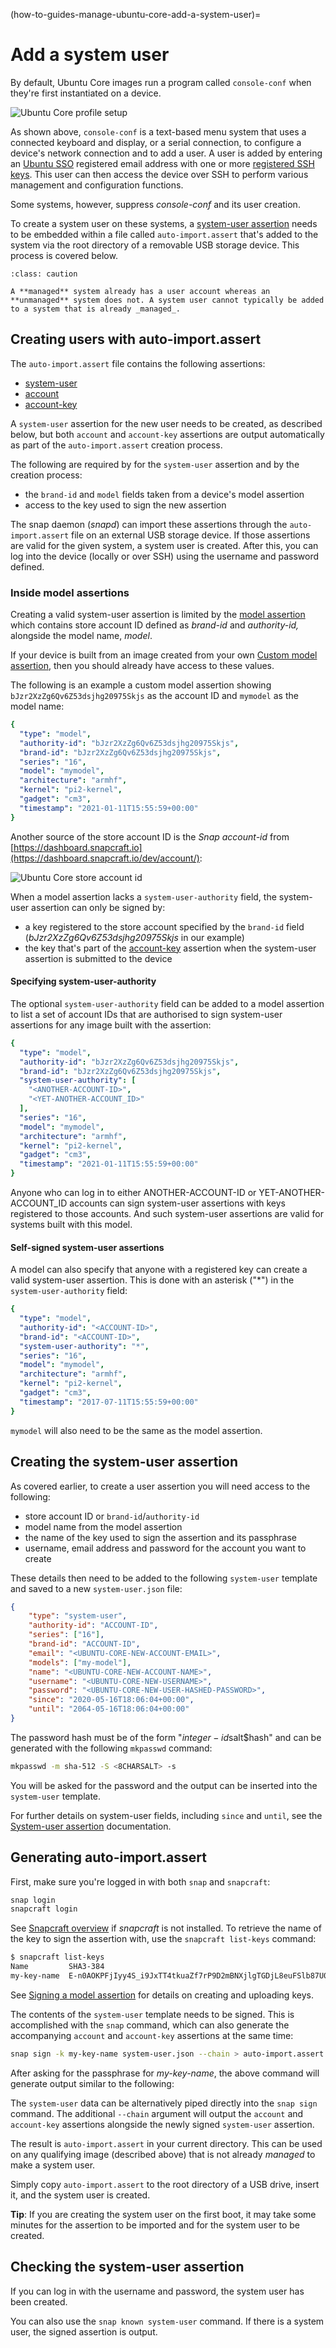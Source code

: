 (how-to-guides-manage-ubuntu-core-add-a-system-user)=
# Add a system user

By default, Ubuntu Core images run a program called `console-conf` when they're  first instantiated on a device.

![Ubuntu Core profile setup](https://assets.ubuntu.com/v1/5eb7db7c-uc-profile-setup.png) 

As shown above, `console-conf` is a text-based menu system that uses a connected keyboard and display, or a serial connection, to configure a device's network connection and to add a user.  A user is added by entering an [Ubuntu SSO](https://login.ubuntu.com/) registered email address with one or more [registered SSH keys](https://help.ubuntu.com/community/SSH/OpenSSH/Keys). This user can then access the device over SSH to perform various management and configuration functions.

Some systems, however, suppress _console-conf_ and its user creation.

To create a system user on these systems, a [system-user assertion](/reference/assertions/system-user) needs to be embedded within a file called `auto-import.assert` that's added to the system via the root directory of a removable USB storage device. This process is covered below.

```{admonition} Managed and unmanaged systems
:class: caution

A **managed** system already has a user account whereas an **unmanaged** system does not. A system user cannot typically be added to a system that is already _managed_.
```

## Creating users with auto-import.assert

The `auto-import.assert` file contains the following assertions:

- [system-user](/reference/assertions/system-user)
- [account](/reference/assertions/account)
- [account-key](/reference/assertions/account-key)

A `system-user` assertion for the new user needs to be created, as described below, but both `account` and `account-key` assertions are output automatically as part of the `auto-import.assert` creation process.

The following are required by for the `system-user` assertion and by the creation process:
- the `brand-id` and `model` fields taken from a device's model assertion
- access to the key used to sign the new assertion

The snap daemon (_snapd_) can import these assertions through the `auto-import.assert` file on an external USB storage device. If those assertions are valid for the given system, a system user is created. After this, you can log into the device (locally or over SSH) using the username and password defined.

### Inside model assertions

Creating a valid system-user assertion is limited by the [model assertion](/reference/assertions/model) which contains store account ID defined as _brand-id_ and _authority-id,_ alongside the model name, _model_.

If your device is built from an image created from your own [Custom model assertion](/how-to-guides/image-creation/add-custom-snaps), then you should already have access to these values. 

The following is an example a custom model assertion showing `bJzr2XzZg6Qv6Z53dsjhg20975Skjs` as the account ID and `mymodel` as the model name:

```yaml
{
  "type": "model",
  "authority-id": "bJzr2XzZg6Qv6Z53dsjhg20975Skjs",
  "brand-id": "bJzr2XzZg6Qv6Z53dsjhg20975Skjs",
  "series": "16",
  "model": "mymodel",
  "architecture": "armhf",
  "kernel": "pi2-kernel",
  "gadget": "cm3",
  "timestamp": "2021-01-11T15:55:59+00:00"
}
```

Another source of the store account ID is the _Snap account-id_ from [https://dashboard.snapcraft.io](https://dashboard.snapcraft.io/dev/account/):

![Ubuntu Core store account id](https://assets.ubuntu.com/v1/ee17a14e-uc-store-credentials.png)

When a model assertion lacks a `system-user-authority` field, the system-user assertion can only be signed by:
- a key registered to the store account specified by the `brand-id` field (_bJzr2XzZg6Qv6Z53dsjhg20975Skjs_  in our example)
- the key that's part of the [account-key](/reference/assertions/account-key) assertion when the system-user assertion is submitted to the device

#### Specifying system-user-authority

The optional `system-user-authority` field can be added to a model assertion to list a set of account IDs that are authorised to sign system-user assertions for any image built with the assertion:

```yaml
{
  "type": "model",
  "authority-id": "bJzr2XzZg6Qv6Z53dsjhg20975Skjs",
  "brand-id": "bJzr2XzZg6Qv6Z53dsjhg20975Skjs",
  "system-user-authority": [
    "<ANOTHER-ACCOUNT-ID>",
    "<YET-ANOTHER-ACCOUNT_ID>"
  ],
  "series": "16",
  "model": "mymodel",
  "architecture": "armhf",
  "kernel": "pi2-kernel",
  "gadget": "cm3",
  "timestamp": "2021-01-11T15:55:59+00:00"
}
```

Anyone who can log in to either ANOTHER-ACCOUNT-ID or YET-ANOTHER-ACCOUNT_ID accounts can sign system-user assertions with keys registered to those accounts. And such system-user assertions are valid for systems built with this model.

#### Self-signed system-user assertions

A model can also specify that anyone with a registered key can create a valid system-user assertion. This is done with an asterisk ("*") in the `system-user-authority` field:

```yaml
{
  "type": "model",
  "authority-id": "<ACCOUNT-ID>",
  "brand-id": "<ACCOUNT-ID>",
  "system-user-authority": "*",
  "series": "16",
  "model": "mymodel",
  "architecture": "armhf",
  "kernel": "pi2-kernel",
  "gadget": "cm3",
  "timestamp": "2017-07-11T15:55:59+00:00"
}
```

`mymodel` will also need to be the same as the model assertion.

## Creating the system-user assertion

As covered earlier, to create a user assertion you will need access to the following:

- store account ID or `brand-id`/`authority-id`
- model name from the model assertion
- the name of the key used to sign the assertion and its passphrase
- username, email address and password for the account you want to create

These details then need to be added to the following `system-user` template and saved to a new `system-user.json` file:

```json
{
    "type": "system-user",
    "authority-id": "ACCOUNT-ID",
    "series": ["16"],
    "brand-id": "ACCOUNT-ID",
    "email": "<UBUNTU-CORE-NEW-ACCOUNT-EMAIL>",
    "models": ["my-model"],
    "name": "<UBUNTU-CORE-NEW-ACCOUNT-NAME>",
    "username": "<UBUNTU-CORE-NEW-USERNAME>",
    "password": "<UBUNTU-CORE-NEW-USER-HASHED-PASSWORD>",
    "since": "2020-05-16T18:06:04+00:00",
    "until": "2064-05-16T18:06:04+00:00"
}
```

The password hash must be of the form "$integer-id$salt$hash" and can be generated with the following `mkpasswd` command:

```bash
mkpasswd -m sha-512 -S <8CHARSALT> -s
```

You will be asked for the password and the output can be inserted into the `system-user` template.

For further details on system-user fields, including `since` and `until`, see the [System-user assertion](/reference/assertions/system-user) documentation.

## Generating auto-import.assert

First, make sure you're logged in with both `snap` and `snapcraft`:

```bash
snap login
snapcraft login
```

See [Snapcraft overview](https://snapcraft.io/docs/snapcraft-overview) if _snapcraft_ is not installed. To retrieve the name of the key to sign the assertion with, use the `snapcraft list-keys` command:

```bash
$ snapcraft list-keys
Name         SHA3-384
my-key-name  E-n0AOKPFjIyy4S_i9JxTT4tkuaZf7rP9D2mBNXjlgTGDjL8euFSlb87U0NPl
```

See [Signing a model assertion](/tutorials/build-your-first-image/sign-the-model) for details on creating and uploading keys.

The contents of the `system-user` template needs to be signed. This is accomplished with the `snap` command, which can also generate the accompanying `account` and `account-key` assertions at the same time:

``` bash
snap sign -k my-key-name system-user.json --chain > auto-import.assert
```

After asking for the passphrase for _my-key-name_, the above command will generate output similar to the following:

The `system-user` data can be alternatively piped directly into the `snap sign` command. The additional `--chain` argument will output the `account` and `account-key` assertions alongside the newly signed `system-user` assertion.

The result is `auto-import.assert` in your current directory. This can be used on any qualifying image (described above) that is not already *managed* to make a system user.

Simply copy `auto-import.assert` to the root directory of a USB drive, insert it, and the system user is created.

**Tip**: If you are creating the system user on the first boot, it may take some minutes for the assertion to be imported and for the system user to be created.

## Checking the system-user assertion

If you can log in with the username and password, the system user has been created.

You can also use the `snap known system-user` command. If there is a system user, the signed assertion is output.

